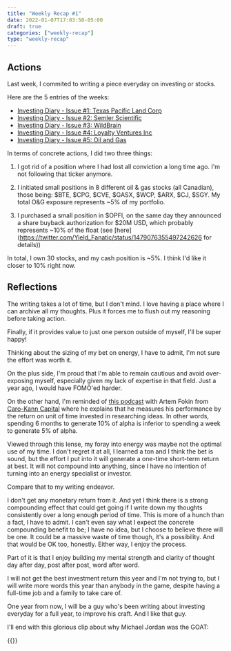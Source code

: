 ```yaml
---
title: "Weekly Recap #1"
date: 2022-01-07T17:03:50-05:00
draft: true
categories: ["weekly-recap"]
type: "weekly-recap"
---
```


## Actions

Last week, I commited to writing a piece everyday on investing or stocks.

Here are the 5 entries of the weeks:

- [Investing Diary - Issue #1: Texas Pacific Land Corp](/diary/investing-diary-0001)
- [Investing Diary - Issue #2: Semler Scientific](/diary/investing-diary-0002)
- [Investing Diary - Issue #3: WildBrain](/diary/investing-diary-0003)
- [Investing Diary - Issue #4: Loyalty Ventures Inc](/diary/investing-diary-0004)
- [Investing Diary - Issue #5: Oil and Gas](/diary/investing-diary-0005)

In terms of concrete actions, I did two three things:

1. I got rid of a position where I had lost all conviction a long time ago. I'm not following that ticker anymore.

2. I initiated small positions in 8 different oil & gas stocks (all Canadian), those being: $BTE, $CPG, $CVE, $GASX, $WCP, $ARX, $CJ, $SGY. My total O&G exposure represents ~5% of my portfolio.

3. I purchased a small position in $OPFI, on the same day they announced a share buyback authorization for $20M USD, which probably represents ~10% of the float (see [here](https://twitter.com/Yield_Fanatic/status/1479076355497242626 for details))

In total, I own 30 stocks, and my cash position is ~5%. I think I'd like it closer to 10% right now.

## Reflections

The writing takes a lot of time, but I don't mind. I love having a place where I can archive all my thoughts. Plus it forces me to flush out my reasoning before taking action.

Finally, if it provides value to just one person outside of myself, I'll be super happy!

Thinking about the sizing of my bet on energy, I have to admit, I'm not sure the effort was worth it. 

On the plus side, I'm proud that I'm able to remain cautious and avoid over-exposing myself, especially given my lack of expertise in that field. Just a year ago, I would have FOMO'ed harder.

On the other hand, I'm reminded of [this podcast](https://www.youtube.com/watch?v=SH8BOZLuJOQ) with Artem Fokin from [Caro-Kann Capital](http://caro-kann-capital.com/) where he explains that he measures his performance by the return on unit of time invested in researching ideas. In other words, spending 6 months to generate 10% of alpha is inferior to spending a week to generate 5% of alpha.

Viewed through this lense, my foray into energy was maybe not the optimal use of my time. I don't regret it at all, I learned a ton and I think the bet is sound, but the effort I put into it will generate a one-time short-term return at best. It will not compound into anything, since I have no intention of turning into an energy specialist or investor.

Compare that to my writing endeavor. 

I don't get any monetary return from it. And yet I think there is a strong compounding effect that could get going if I write down my thoughts consistently over a long enough period of time. This is more of a hunch than a fact, I have to admit. I can't even say what I expect the concrete compounding benefit to be; I have no idea, but I choose to believe there will be one. It could be a massive waste of time though, it's a possibility. And that would be OK too, honestly. Either way, I enjoy the process.

Part of it is that I enjoy building my mental strength and clarity of thought day after day, post after post, word after word.

I will not get the best investment return this year and I'm not trying to, but I will write more words this year than anybody in the game, despite having a full-time job and a family to take care of.

One year from now, I will be a guy who's been writing about investing everyday for a full year, to improve his craft. And I like that guy.

I'll end with this glorious clip about why Michael Jordan was the GOAT:

{{<youtube w-VPnEaLgXU>}}



